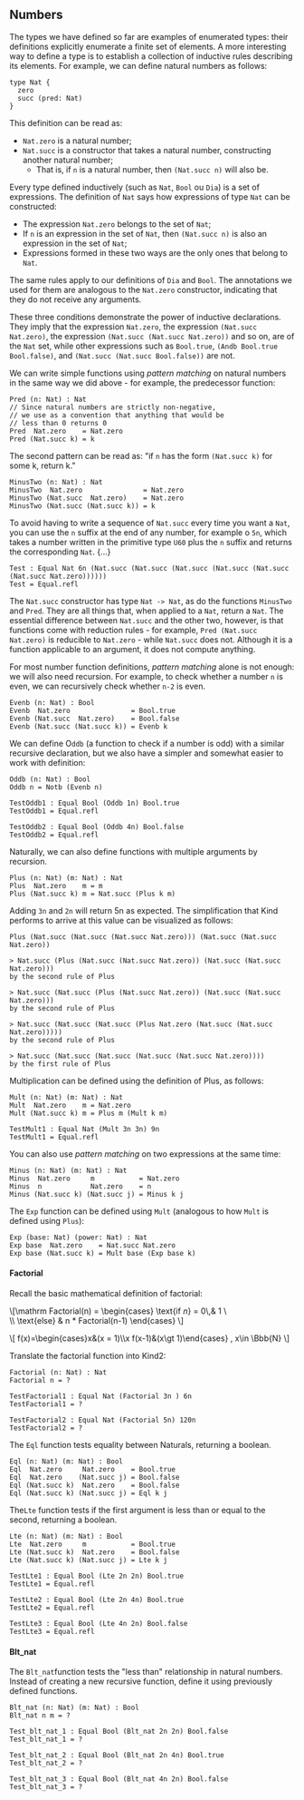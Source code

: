## Numbers

The types we have defined so far are examples of enumerated types: their definitions explicitly enumerate a finite set of elements. A more interesting way to define a type is to establish a collection of inductive rules describing its elements. For example, we can define natural numbers as follows:

```rust,ignore
type Nat {
  zero
  succ (pred: Nat)
}
```

This definition can be read as:

* `Nat.zero` is a natural number;
* `Nat.succ` is a constructor that takes a natural number, constructing another natural number;
  * That is, if `n` is a natural number, then `(Nat.succ n)` will also be.

Every type defined inductively (such as `Nat`, `Bool` ou `Dia`) is a set of expressions. The definition of ``Nat`` says how expressions of type ``Nat`` can be constructed:

* The expression ``Nat.zero`` belongs to the set of ``Nat``;
* If ``n`` is an expression in the set of ``Nat``, then ``(Nat.succ n)`` is also an expression in the set of ``Nat``;
* Expressions formed in these two ways are the only ones that belong to ``Nat``.

The same rules apply to our definitions of ``Dia`` and ``Bool``.
The annotations we used for them are analogous to the ``Nat.zero`` constructor, indicating that they do not receive any arguments.

These three conditions demonstrate the power of inductive declarations. They imply that the expression ``Nat.zero``, the expression ``(Nat.succ Nat.zero)``, the expression ``(Nat.succ (Nat.succ Nat.zero))`` and so on, are of the ``Nat`` set, while other expressions such as ``Bool.true``, ``(Andb Bool.true Bool.false)``, and ``(Nat.succ (Nat.succ Bool.false))`` are not.

We can write simple functions using *pattern matching* on natural numbers in the same way we did above - for example, the predecessor function:

```rust,ignore
Pred (n: Nat) : Nat
// Since natural numbers are strictly non-negative,
// we use as a convention that anything that would be
// less than 0 returns 0
Pred  Nat.zero    = Nat.zero
Pred (Nat.succ k) = k
```

The second pattern can be read as: "if ``n`` has the form ``(Nat.succ k)`` for some k, return k."

```rust,ignore
MinusTwo (n: Nat) : Nat
MinusTwo  Nat.zero               = Nat.zero
MinusTwo (Nat.succ  Nat.zero)    = Nat.zero
MinusTwo (Nat.succ (Nat.succ k)) = k
```

<!-- TODO atualizar isso aqui pro sugar de números naturais, se vier a existir -->
To avoid having to write a sequence of ``Nat.succ`` every time you want a ``Nat``, you can use the ``n`` suffix at the end of any number, for example o ``5n``, which takes a number written in the primitive type ``U60`` plus the ``n`` suffix and returns the corresponding ``Nat``.
{...}
<!-- TODO -->

```rust,ignore
Test : Equal Nat 6n (Nat.succ (Nat.succ (Nat.succ (Nat.succ (Nat.succ (Nat.succ Nat.zero))))))
Test = Equal.refl
```
<!-- TODO conferir q eu não estou delirando nesse parágrafo -->
The ``Nat.succ`` constructor has type ``Nat -> Nat``, as do the functions ``MinusTwo`` and ``Pred``. They are all things that, when applied to a ``Nat``, return a ``Nat``. The essential difference between ``Nat.succ`` and the other two, however, is that functions come with reduction rules - for example, ``Pred (Nat.succ Nat.zero)`` is reducible to ``Nat.zero`` - while ``Nat.succ`` does not. Although it is a function applicable to an argument, it does not compute anything.

For most number function definitions, *pattern matching* alone is not enough: we will also need recursion. For example, to check whether a number ``n`` is even, we can recursively check whether ``n-2`` is even.

```rust,ignore
Evenb (n: Nat) : Bool
Evenb  Nat.zero               = Bool.true
Evenb (Nat.succ  Nat.zero)    = Bool.false
Evenb (Nat.succ (Nat.succ k)) = Evenb k
```

We can define O``ddb`` (a function to check if a number is odd) with a similar recursive declaration, but we also have a simpler and somewhat easier to work with definition:

```rust,ignore
Oddb (n: Nat) : Bool
Oddb n = Notb (Evenb n)
```

```rust,ignore
TestOddb1 : Equal Bool (Oddb 1n) Bool.true
TestOddb1 = Equal.refl

TestOddb2 : Equal Bool (Oddb 4n) Bool.false
TestOddb2 = Equal.refl
```

Naturally, we can also define functions with multiple arguments by recursion.

```rust,ignore
Plus (n: Nat) (m: Nat) : Nat
Plus  Nat.zero    m = m
Plus (Nat.succ k) m = Nat.succ (Plus k m)
```

Adding ``3n`` and ``2n`` will return 5n as expected.
The simplification that Kind performs to arrive at this value can be visualized as follows:

```terminal
Plus (Nat.succ (Nat.succ (Nat.succ Nat.zero))) (Nat.succ (Nat.succ Nat.zero))

> Nat.succ (Plus (Nat.succ (Nat.succ Nat.zero)) (Nat.succ (Nat.succ Nat.zero)))
by the second rule of Plus

> Nat.succ (Nat.succ (Plus (Nat.succ Nat.zero)) (Nat.succ (Nat.succ Nat.zero)))
by the second rule of Plus

> Nat.succ (Nat.succ (Nat.succ (Plus Nat.zero (Nat.succ (Nat.succ Nat.zero)))))
by the second rule of Plus

> Nat.succ (Nat.succ (Nat.succ (Nat.succ (Nat.succ Nat.zero))))
by the first rule of Plus
```

Multiplication can be defined using the definition of Plus, as follows:

```rust,ignore
Mult (n: Nat) (m: Nat) : Nat
Mult  Nat.zero    m = Nat.zero
Mult (Nat.succ k) m = Plus m (Mult k m)
```

```rust,ignore
TestMult1 : Equal Nat (Mult 3n 3n) 9n
TestMult1 = Equal.refl
```

You can also use *pattern matching* on two expressions at the same time:

```rust,ignore
Minus (n: Nat) (m: Nat) : Nat
Minus  Nat.zero     m           = Nat.zero
Minus  n            Nat.zero    = n
Minus (Nat.succ k) (Nat.succ j) = Minus k j
```

<!-- TODO conferir se wildcard no lhs já está funcionando -->
<!-- The _ in the first line is a wildcard pattern. Writing _ in a
pattern is the same as writing some variable that doesn’t get used on the
right-hand side. This avoids the need to invent a bogus variable name. -->

The ``Exp`` function can be defined using ``Mult`` (analogous to how ``Mult`` is defined using ``Plus``):

```rust,ignore
Exp (base: Nat) (power: Nat) : Nat
Exp base  Nat.zero    = Nat.succ Nat.zero
Exp base (Nat.succ k) = Mult base (Exp base k)
```

#### Factorial

Recall the basic mathematical definition of factorial:

\\[\mathrm
Factorial(n) = \begin{cases}
\text{if $n$} = 0\\,& 1 \\\
\\\ \text{else} & n * Factorial(n-1)
\end{cases}
\\]

\\[
f(x)=\begin{cases}x&(x = 1)\\\x f(x-1)&(x\gt 1)\end{cases} , x\in \Bbb{N}
\\]

Translate the factorial function into Kind2:

```rust,ignore
Factorial (n: Nat) : Nat
Factorial n = ?
```

```rust,ignore
TestFactorial1 : Equal Nat (Factorial 3n ) 6n
TestFactorial1 = ?

TestFactorial2 : Equal Nat (Factorial 5n) 120n
TestFactorial2 = ?
```

The ``Eql`` function tests equality between Naturals, returning a boolean.

```rust,ignore
Eql (n: Nat) (m: Nat) : Bool
Eql  Nat.zero     Nat.zero    = Bool.true
Eql  Nat.zero    (Nat.succ j) = Bool.false
Eql (Nat.succ k)  Nat.zero    = Bool.false
Eql (Nat.succ k) (Nat.succ j) = Eql k j
```

The``Lte`` function tests if the first argument is less than or equal to the second, returning a boolean.

```rust,ignore
Lte (n: Nat) (m: Nat) : Bool
Lte  Nat.zero     m           = Bool.true
Lte (Nat.succ k)  Nat.zero    = Bool.false
Lte (Nat.succ k) (Nat.succ j) = Lte k j
```

```rust,ignore
TestLte1 : Equal Bool (Lte 2n 2n) Bool.true
TestLte1 = Equal.refl

TestLte2 : Equal Bool (Lte 2n 4n) Bool.true
TestLte2 = Equal.refl

TestLte3 : Equal Bool (Lte 4n 2n) Bool.false
TestLte3 = Equal.refl
```

#### Blt_nat

The ``Blt_nat``function tests the "less than" relationship in natural numbers.
Instead of creating a new recursive function, define it using previously defined functions.

```rust,ignore
Blt_nat (n: Nat) (m: Nat) : Bool
Blt_nat n m = ?
```

```rust,ignore
Test_blt_nat_1 : Equal Bool (Blt_nat 2n 2n) Bool.false
Test_blt_nat_1 = ?

Test_blt_nat_2 : Equal Bool (Blt_nat 2n 4n) Bool.true
Test_blt_nat_2 = ?

Test_blt_nat_3 : Equal Bool (Blt_nat 4n 2n) Bool.false
Test_blt_nat_3 = ?
```
